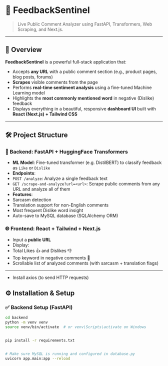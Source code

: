 # 🧠 FeedbackSentinel


> Live Public Comment Analyzer using FastAPI, Transformers, Web Scraping, and Next.js.


---


## 🚀 Overview
**FeedbackSentinel** is a powerful full-stack application that:
- Accepts **any URL** with a public comment section (e.g., product pages, blog posts, forums)
- **Scrapes** visible comments from the page
- Performs **real-time sentiment analysis** using a fine-tuned Machine Learning model
- Highlights the **most commonly mentioned word** in negative (Dislike) feedback
- Displays everything in a beautiful, responsive **dashboard UI** built with **React (Next.js) + Tailwind CSS**
---


## 🛠️ Project Structure
### 🧠 Backend: FastAPI + HuggingFace Transformers
- **ML Model**: Fine-tuned transformer (e.g. DistilBERT) to classify feedback as `Like` or `Dislike`
- **Endpoints**:
 - `POST /analyze`: Analyze a single feedback text
 - `GET /scrape-and-analyze?url=<url>`: Scrape public comments from any URL and analyze all of them
- **Features**:
 - Sarcasm detection
 - Translation support for non-English comments
 - Most frequent Dislike word insight
 - Auto-save to MySQL database (SQLAlchemy ORM)


### 🌐 Frontend: React + Tailwind + Next.js
- Input a **public URL**
- Display:
 - Total Likes 👍 and Dislikes 👎
 - Top keyword in negative comments 🧩
 - Scrollable list of analyzed comments (with sarcasm + translation flags)
---
- Install axios (to send HTTP requests)


## ⚙️ Installation & Setup
### ✅ Backend Setup (FastAPI)


```bash
cd backend
python -m venv venv
source venv/bin/activate  # or venv\Scripts\activate on Windows


pip install -r requirements.txt


# Make sure MySQL is running and configured in database.py
uvicorn app.main:app --reload



